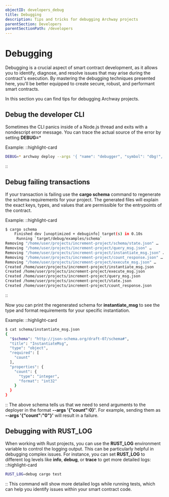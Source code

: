 ```yaml
---
objectID: developers_debug
title: Debugging
description: Tips and tricks for debugging Archway projects
parentSection: Developers
parentSectionPath: /developers
---
```


# Debugging

Debugging is a crucial aspect of smart contract development, as it allows you to identify, diagnose, and resolve issues that may arise during the contract's execution. By mastering the debugging techniques presented here, you'll be better equipped to create secure, robust, and performant smart contracts.

In this section you can find tips for debugging Archway projects.


<!-- ## Debugging Rust contracts -->
<!-- ## Writing unit tests -->

## Debug the developer CLI

Sometimes the CLI panics inside of a Node.js thread and exits with a nondescript error message. You can trace the actual source of the error by setting **DEBUG=***

Example:
::highlight-card

```bash
DEBUG=* archway deploy --args '{ "name": "debugger", "symbol": "dbg!", "minter": "archway1f395p0gg67mmfd5zcqvpnp9cxnu0hg6r9hfczq" }'
```

::

## Debug failing transactions

If your transaction is failing use the **cargo schema** command to regenerate the schema requirements for your project. The generated files will explain the exact keys, types, and values that are permissible for the entrypoints of the contract.

Example:
::highlight-card

```bash
$ cargo schema
    Finished dev [unoptimized + debuginfo] target(s) in 0.10s
     Running `target/debug/examples/schema`
Removing "/home/user/projects/increment-project/schema/state.json" …
Removing "/home/user/projects/increment-project/query_msg.json" …
Removing "/home/user/projects/increment-project/instantiate_msg.json" …
Removing "/home/user/projects/increment-project/count_response.json" …
Removing "/home/user/projects/increment-project/execute_msg.json" …
Created /home/user/projects/increment-project/instantiate_msg.json
Created /home/user/projects/increment-project/execute_msg.json
Created /home/user/projects/increment-project/query_msg.json
Created /home/user/projects/increment-project/state.json
Created /home/user/projects/increment-project/count_response.json
```

::

Now you can print the regenerated schema for **instantiate_msg** to see the type and format requirements for your specific instantiation.

Example:
::highlight-card

```bash
$ cat schema/instantiate_msg.json
{
  "$schema": "http://json-schema.org/draft-07/schema#",
  "title": "InstantiateMsg",
  "type": "object",
  "required": [
    "count"
  ],
  "properties": {
    "count": {
      "type": "integer",
      "format": "int32"
    }
  }
}
```

::
The above schema tells us that we need to send arguments to the deployer in the format **--args '{"count":0}'**. For example, sending them as **--args '{"count":"0"}'** will result in a failure.


## Debugging with **RUST_LOG**

When working with Rust projects, you can use the **RUST_LOG** environment variable to control the logging output. This can be particularly helpful in debugging complex issues. For instance, you can set **RUST_LOG** to different log levels like **info**, **debug**, or **trace** to get more detailed logs:
::highlight-card
```bash
RUST_LOG=debug cargo test
```
::
This command will show more detailed logs while running tests, which can help you identify issues within your smart contract code.